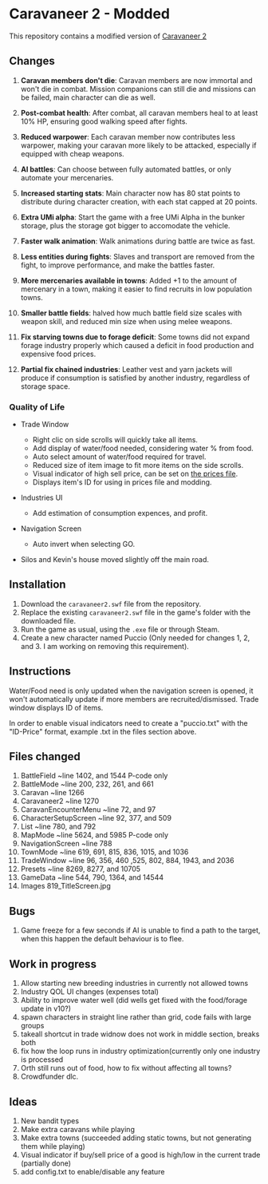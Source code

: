 # Caravaneer 2 - Modded

This repository contains a modified version of [Caravaneer 2](https://store.steampowered.com/app/1500820/Caravaneer_2/)



## Changes

1. **Caravan members don't die**: Caravan members are now immortal and won't die in combat. Mission companions can still die and missions can be failed, main character can die as well.

2. **Post-combat health**: After combat, all caravan members heal to at least 10% HP, ensuring good walking speed after fights.

3. **Reduced warpower**: Each caravan member now contributes less warpower, making your caravan more likely to be attacked, especially if equipped with cheap weapons.

4. **AI battles**: Can choose between fully automated battles, or only automate your mercenaries.

5. **Increased starting stats**: Main character now has 80 stat points to distribute during character creation, with each stat capped at 20 points.

6. **Extra UMi alpha**: Start the game with a free UMi Alpha in the bunker storage, plus the storage got bigger to accomodate the vehicle.

7. **Faster walk animation**: Walk animations during battle are twice as fast.

8. **Less entities during fights**: Slaves and transport are removed from the fight, to improve performance, and make the battles faster.

9. **More mercenaries available in towns**: Added +1 to the amount of mercenary in a town, making it easier to find recruits in low population towns.

10. **Smaller battle fields**: halved how much battle field size scales with weapon skill, and reduced min size when using melee weapons.

11. **Fix starving towns due to forage deficit**: Some towns did not expand forage industry properly which caused a deficit in food production and expensive food prices.

12. **Partial fix chained industries**: Leather vest and yarn jackets will produce if consumption is satisfied by another industry, regardless of storage space.



### Quality of Life

- Trade Window
	- Right clic on side scrolls will quickly take all items.
	- Add display of water/food needed, considering water % from food.
	- Auto select amount of water/food required for travel.
	- Reduced size of item image to fit more items on the side scrolls.
	- Visual indicator of high sell price, can be set on [the prices file](#Instructions).
	- Displays item's ID for using in prices file and modding.

- Industries UI
	- Add estimation of consumption expences, and profit.

- Navigation Screen
	- Auto invert when selecting GO.

- Silos and Kevin's house moved slightly off the main road.



## Installation

1. Download the `caravaneer2.swf` file from the repository.
2. Replace the existing `caravaneer2.swf` file in the game's folder with the downloaded file.
3. Run the game as usual, using the `.exe` file or through Steam.
4. Create a new character named Puccio (Only needed for changes 1, 2, and 3. I am working on removing this requirement).



## Instructions

Water/Food need is only updated when the navigation screen is opened, it won't automatically update if more members are recruited/dismissed.
Trade window displays ID of items.

In order to enable visual indicators need to create a "puccio.txt" with the "ID-Price" format, example .txt in the files section above. 



## Files changed

1. BattleField				~line 1402, and 1544				P-code only
2. BattleMode				~line 200, 232, 261, and 661
3. Caravan				~line 1266
4. Caravaneer2				~line 1270
5. CaravanEncounterMenu			~line 72, and 97
6. CharacterSetupScreen			~line 92, 377, and 509
7. List					~line 780, and 792
8. MapMode				~line 5624, and 5985				P-code only
9. NavigationScreen			~line 788
10. TownMode				~line 619, 691, 815, 836, 1015, and 1036
11. TradeWindow				~line 96, 356, 460 ,525, 802, 884, 1943, and 2036
12. Presets				~line 8269, 8277, and 10705
13. GameData				~line 544, 790, 1364, and 14544
14. Images				819_TitleScreen.jpg



## Bugs

1. Game freeze for a few seconds if AI is unable to find a path to the target, when this happen the default behaviour is to flee.



## Work in progress

1. Allow starting new breeding industries in currently not allowed towns
2. Industry QOL UI changes (expenses total)
3. Ability to improve water well (did wells get fixed with the food/forage update in v10?)
4. spawn characters in straight line rather than grid, code fails with large groups
5. takeall shortcut in trade widnow does not work in middle section, breaks both
6. fix how the loop runs in industry optimization(currently only one industry is processed
7. Orth still runs out of food, how to fix without affecting all towns?
8. Crowdfunder dlc.


## Ideas

1. New bandit types
2. Make extra caravans while playing
3. Make extra towns (succeeded adding static towns, but not generating them while playing)
4. Visual indicator if buy/sell price of a good is high/low in the current trade (partially done)
5. add config.txt to enable/disable any feature